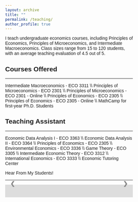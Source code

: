 ```yaml
---
layout: archive
title: ""
permalink: /teaching/
author_profile: true
---
```


I teach undergraduate economics courses, including Principles of Economics, Principles of Microeconomics, and Intermediate Macroeconomics. Class sizes range from 15 to 120 students, with an average teaching evaluation of 4.5 out of 5.


## Courses Offered
<hr> <!-- This adds a horizontal line below the heading -->
Intermediate Macroeconomics  - ECO 3311 \\
Principles of Microeconomics - ECO 2301 \\
Principles of Microeconomics - ECO 2301 - Online \\
Principles of Economics - ECO 2305 \\
Principles of Economics - ECO 2305 - Online \\
MathCamp for first-year Ph.D. Students 


## Teaching Assistant
<hr> <!-- This adds a horizontal line below the heading -->
Economic Data Analysis I - ECO 3363 \\
Economic Data Analysis II - ECO 3364 \\
Principles of Economics - ECO 2305 \\
Environmental Economics - ECO 3336  \\
Game Theory - ECO 3305 \\
Intermediate Economic Theory - ECO 3312 \\
International Economics - ECO 3333  \\
Economic Tutoring Center 


Hear From My Students!

<hr> <!-- This adds a horizontal line below the heading -->

<html>

<style>
* {box-sizing: border-box}
body {font-family: Verdana, sans-serif; margin:0}

/* Slideshow container */
.slideshow-container {
  position: relative;
  background: #f1f1f1f1;
}

/* Slides */
.mySlides {
  display: none;
  padding: 60px;
  text-align: center;
}

/* Next & previous buttons */
.prev, .next {
  cursor: pointer;
  position: absolute;
  top: 50%;
  width: auto;
  margin-top: -30px;
  padding: 16px;
  color: #888;
  font-weight: bold;
  font-size: 18px;
  border-radius: 0 3px 3px 0;
  user-select: none;
}

/* Position the "next button" to the right */
.next {
  position: absolute;
  right: 0;
  border-radius: 3px 0 0 3px;
}

/* On hover, add a black background color with a little bit see-through */
.prev:hover, .next:hover {
  background-color: rgba(0,0,0,0.8);
  color: white;
}

/* The dot/bullet/indicator container */
.dot-container {
    text-align: center;
    padding: 20px;
    background: #ddd;
}

/* The dots/bullets/indicators */
.dot {
  cursor: pointer;
  height: 10px;
  width: 10px;
  margin: 0 2px;
  background-color: #bbb;
  border-radius: 50%;
  display: inline-block;
  transition: background-color 0.6s ease;
}

/* Add a background color to the active dot/circle */
.active, .dot:hover {
  background-color: #717171;
}

/* Add an italic font style to all quotes */
q {font-style: italic;}

/* Add a blue color to the author */
.author {color: cornflowerblue;}

</style>

<div class="slideshow-container">
	
<div class="mySlides">
  <q>The professor, Mr. Jalal was the incredible with helping students in their own needed way. Between staying after class and office hours I think he has
helped out almost the entire class. Very organized and teaches at a great speed.</q>
</div>

<div class="mySlides">
  <q>Really wants you to learn and not just hand you work for a grade.</q>
</div>

<div class="mySlides">
  <q>Super kind and helpful guy. Very smart and always answers questions kindly. Very flexible.</q>
</div>

<div class="mySlides">
  <q>The most effective aspects were homework and the lectures. I got plenty of good practice from the homework and the lectures were interactive as he did practice problems
with us on the chalkboard.</q>
</div>
	
<div class="mySlides">
  <q>I think he cares deeply about his students and actually wants them to learn, contrary to other professors at the school. I appreciated his class although I seemed to struggle.</q>
</div>

<div class="mySlides">
  <q>He was a great professor and it felt like he knew what he was talking about and the way to teach it to the students.</q>
</div>

<div class="mySlides">
  <q>Your teaching was really helpful and help me understand concepts. Overall keep up the great work!!</q>
</div>

<div class="mySlides">
  <q>Nice and most understanding professor Ive ever had! Responds quickly to emails and easy to understand. Good lectures and good coverage on all course topics.</q>
</div>

<div class="mySlides">
  <q>Good and fair instructor who I respected and was fully engaged with the class</q>
</div>

<div class="mySlides">
  <q>Very nice instructor. Gave lots of opportunities for us to succeed and organized the class very well.</q>
</div>
	

<!-- Next and previous buttons -->
<a class="prev" onclick="plusSlides(-1)">&#10094;</a>
<a class="next" onclick="plusSlides(1)">&#10095;</a>

</div>

<div class="dot-container" id="dotContainer"></div>

<script>
let slideIndex = 1;
document.addEventListener("DOMContentLoaded", function() {
  showSlides(slideIndex);
});
let totalSlides = 10;
let visibleDots = 5;
let autoPlayInterval = null; // store autoplay interval

showSlides(slideIndex);

// Next/Prev controls
function plusSlides(n) {
  showSlides(slideIndex += n);
}

// Dot controls
function currentSlide(n) {
  showSlides(slideIndex = n);
}

function showSlides(n) {
  let i;
  let slides = document.getElementsByClassName("mySlides");
  if (n > slides.length) {slideIndex = 1}
  if (n < 1) {slideIndex = slides.length}

  // Hide all slides
  for (i = 0; i < slides.length; i++) {
    slides[i].style.display = "none";  
  }
  // Show current slide
  slides[slideIndex-1].style.display = "block";  

  // Update dots
  updateDots();
}

function updateDots() {
  let dotContainer = document.getElementById("dotContainer");
  dotContainer.innerHTML = ""; // Clear existing dots

  // Calculate group
  let groupStart = Math.floor((slideIndex-1) / visibleDots) * visibleDots + 1;
  let groupEnd = Math.min(groupStart + visibleDots - 1, totalSlides);

  for (let i = groupStart; i <= groupEnd; i++) {
    let dot = document.createElement("span");
    dot.className = "dot";
    if (i === slideIndex) {
      dot.classList.add("active");
    }
    dot.setAttribute("onclick", "currentSlide(" + i + ")");
    dotContainer.appendChild(dot);
  }
}

/* Optional autoplay */
function startAutoPlay(interval=4000) {
  stopAutoPlay(); // clear existing interval
  autoPlayInterval = setInterval(() => {
    plusSlides(1);
  }, interval);
}
function stopAutoPlay() {
  if (autoPlayInterval) {
    clearInterval(autoPlayInterval);
    autoPlayInterval = null;
  }
}

// Start autoplay (every 4 seconds)
startAutoPlay(4000);
</script>